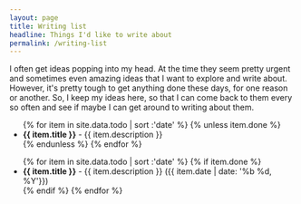 ```yaml
---
layout: page
title: Writing list
headline: Things I'd like to write about
permalink: /writing-list
---
```


I often get <i class="fa fa-lightbulb-o"></i> ideas popping into my head. At the time they seem pretty urgent and sometimes even amazing ideas that I want to explore and write about. However, it's pretty tough to get anything <i class="fa fa-check-square-o"></i> done these days, for one reason or another. So, I keep my ideas here, so that I can come back to them every so often and see if maybe I can get around to writing about them.

<hrule>
<div class="col-md-6">
<ul class="fa-ul">
{% for item in site.data.todo | sort :'date' %}
{% unless item.done %}
  <li><i class="fa-li fa fa-lightbulb-o"></i> <strong>{{ item.title }}</strong> - {{ item.description }}</li>
{% endunless %}
{% endfor %}
</ul>
</div>
<div class="col-md-6">
<ul class="fa-ul">
{% for item in site.data.todo | sort :'date' %}
{% if item.done %}
  <li><i class="fa-li fa fa-check-square-o"></i> <strong>{{ item.title }}</strong> - {{ item.description }} ({{ item.date | date: '%b %d, %Y'}})</li>
{% endif %}
{% endfor %}
</ul>
</div>
